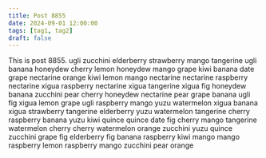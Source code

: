 ```yaml
---
title: Post 8855
date: 2024-09-01 12:00:00
tags: [tag1, tag2]
draft: false
---
```

This is post 8855.
ugli
zucchini
elderberry
strawberry
mango
tangerine
ugli
banana
honeydew
cherry
lemon
honeydew
mango
grape
kiwi
banana
date
grape
nectarine
orange
kiwi
lemon
mango
nectarine
nectarine
raspberry
nectarine
xigua
raspberry
nectarine
xigua
tangerine
xigua
fig
honeydew
banana
zucchini
pear
cherry
honeydew
nectarine
pear
grape
banana
ugli
fig
xigua
lemon
grape
ugli
raspberry
mango
yuzu
watermelon
xigua
banana
xigua
strawberry
tangerine
elderberry
yuzu
watermelon
tangerine
cherry
raspberry
banana
yuzu
kiwi
quince
quince
date
fig
cherry
mango
tangerine
watermelon
cherry
cherry
watermelon
orange
zucchini
yuzu
quince
zucchini
grape
fig
elderberry
fig
banana
raspberry
kiwi
mango
mango
raspberry
lemon
raspberry
mango
zucchini
pear
orange
